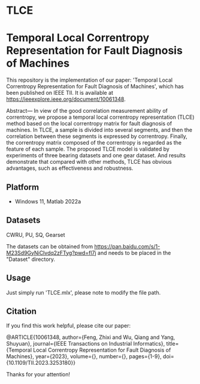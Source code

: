 # TLCE
# Temporal Local Correntropy Representation for Fault Diagnosis of Machines
This repository is the implementation of our paper: 'Temporal Local Correntropy Representation for Fault Diagnosis of Machines', which has been published on IEEE TII. It is available at <https://ieeexplore.ieee.org/document/10061348>.

Abstract— In view of the good correlation measurement ability of correntropy, we propose a temporal local correntropy representation (TLCE) method based on the local correntropy matrix for fault diagnosis of machines. In TLCE, a sample is divided into several segments, and then the correlation between these segments is expressed by correntropy. Finally, the correntropy matrix composed of the correntropy is regarded as the feature of each sample. The proposed TLCE model is validated by experiments of three bearing datasets and one gear dataset. And results demonstrate that compared with other methods, TLCE has obvious advantages, such as effectiveness and robustness.


## Platform

- Windows 11, Matlab 2022a

## Datasets
CWRU, PU, SQ, Gearset

The datasets can be obtained from <https://pan.baidu.com/s/1-M23Sd9GyNiClvdq2zFTyg?pwd=fl7j> and needs to be placed in the "Dataset" directory.

## Usage

Just simply run 'TLCE.mlx', please note to modify the file path.


## Citation

If you find this work helpful, please cite our paper:


 @ARTICLE{10061348,
  author={Feng, Zhixi and Wu, Qiang and Yang, Shuyuan},
  journal={IEEE Transactions on Industrial Informatics}, 
  title={Temporal Local Correntropy Representation for Fault Diagnosis of Machines}, 
  year={2023},
  volume={},
  number={},
  pages={1-9},
  doi={10.1109/TII.2023.3253180}}

     
 Thanks for your attention!
